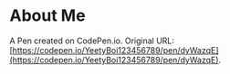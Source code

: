 # About Me

A Pen created on CodePen.io. Original URL: [https://codepen.io/YeetyBoi123456789/pen/dyWazqE](https://codepen.io/YeetyBoi123456789/pen/dyWazqE).


